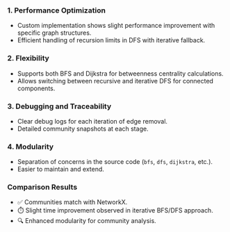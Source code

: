 ### 1. **Performance Optimization**
- Custom implementation shows slight performance improvement with specific graph structures.
- Efficient handling of recursion limits in DFS with iterative fallback.

### 2. **Flexibility**
- Supports both BFS and Dijkstra for betweenness centrality calculations.
- Allows switching between recursive and iterative DFS for connected components.

### 3. **Debugging and Traceability**
- Clear debug logs for each iteration of edge removal.
- Detailed community snapshots at each stage.

### 4. **Modularity**
- Separation of concerns in the source code (`bfs`, `dfs`, `dijkstra`, etc.).
- Easier to maintain and extend.

### Comparison Results
- ✅ Communities match with NetworkX.
- ⏱️ Slight time improvement observed in iterative BFS/DFS approach.
- 🔍 Enhanced modularity for community analysis.

### 